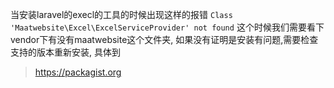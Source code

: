 当安装laravel的execl的工具的时候出现这样的报错
`Class 'Maatwebsite\Excel\ExcelServiceProvider' not found`
这个时候我们需要看下vendor下有没有maatwebsite这个文件夹,
如果没有证明是安装有问题,需要检查支持的版本重新安装,
具体到
>https://packagist.org
